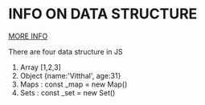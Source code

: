 # INFO ON DATA STRUCTURE 

[MORE INFO](https://youtu.be/41GSinwoMYA?list=PLr2LyWvIEc6U-li37qp-QyN7ugerHofnc)

There are four data structure in JS

1. Array [1,2,3]
2. Object {name:'Vitthal', age:31}
3. Maps : const _map = new Map()
4. Sets : const _set = new Set()